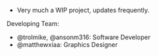 - Very much a WIP project, updates frequently.


Developing Team:
- @trolmike, @ansonm316: Software Developer
- @matthewxiaa: Graphics Designer
